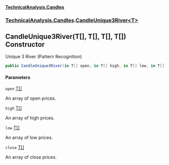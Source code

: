 #### [TechnicalAnalysis.Candles](Atypical.TechnicalAnalysis.Candles.md 'Atypical.TechnicalAnalysis.Candles')
### [TechnicalAnalysis.Candles](Atypical.TechnicalAnalysis.Candles.md#TechnicalAnalysis.Candles 'TechnicalAnalysis.Candles').[CandleUnique3River&lt;T&gt;](CandleUnique3River_T_.md 'TechnicalAnalysis.Candles.CandleUnique3River<T>')

## CandleUnique3River(T[], T[], T[], T[]) Constructor

Unique 3 River (Pattern Recognition)

```csharp
public CandleUnique3River(in T[] open, in T[] high, in T[] low, in T[] close);
```
#### Parameters

<a name='TechnicalAnalysis.Candles.CandleUnique3River_T_.CandleUnique3River(T[],T[],T[],T[]).open'></a>

`open` [T](CandleUnique3River_T_.md#TechnicalAnalysis.Candles.CandleUnique3River_T_.T 'TechnicalAnalysis.Candles.CandleUnique3River<T>.T')[[]](https://docs.microsoft.com/en-us/dotnet/api/System.Array 'System.Array')

An array of open prices.

<a name='TechnicalAnalysis.Candles.CandleUnique3River_T_.CandleUnique3River(T[],T[],T[],T[]).high'></a>

`high` [T](CandleUnique3River_T_.md#TechnicalAnalysis.Candles.CandleUnique3River_T_.T 'TechnicalAnalysis.Candles.CandleUnique3River<T>.T')[[]](https://docs.microsoft.com/en-us/dotnet/api/System.Array 'System.Array')

An array of high prices.

<a name='TechnicalAnalysis.Candles.CandleUnique3River_T_.CandleUnique3River(T[],T[],T[],T[]).low'></a>

`low` [T](CandleUnique3River_T_.md#TechnicalAnalysis.Candles.CandleUnique3River_T_.T 'TechnicalAnalysis.Candles.CandleUnique3River<T>.T')[[]](https://docs.microsoft.com/en-us/dotnet/api/System.Array 'System.Array')

An array of low prices.

<a name='TechnicalAnalysis.Candles.CandleUnique3River_T_.CandleUnique3River(T[],T[],T[],T[]).close'></a>

`close` [T](CandleUnique3River_T_.md#TechnicalAnalysis.Candles.CandleUnique3River_T_.T 'TechnicalAnalysis.Candles.CandleUnique3River<T>.T')[[]](https://docs.microsoft.com/en-us/dotnet/api/System.Array 'System.Array')

An array of close prices.
